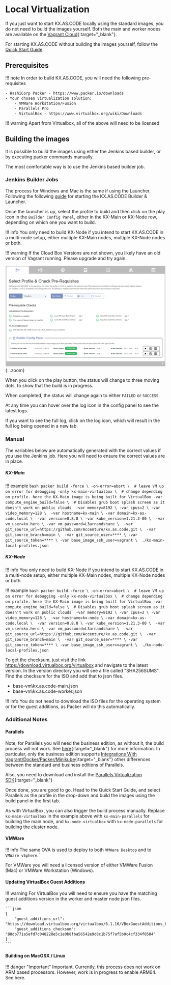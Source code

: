 # Local Virtualization

If you just want to start KX.AS.CODE locally using the standard images, you do not need to build the images yourself. Both the main and worker nodes are available on the [Vagrant Cloud](https://app.vagrantup.com/kxascode/){:target="\_blank"}.

For starting KX.AS.CODE without building the images yourself, follow the [Quick Start Guide](../../Quick-Start-Guide/).

## Prerequisites

!!! note 
    In order to build KX.AS.CODE, you will need the following pre-requisites

    - HashiCorp Packer - https://www.packer.io/downloads
    - Your chosen virtualization solution:
        - VMWare Workstation/Fusion
        - Parallels Pro
        - VirtualBox - https://www.virtualbox.org/wiki/Downloads

!!! warning
    Apart from Virtualbox, all of the above will need to be licensed

## Building the images

It is possible to build the images using either the Jenkins based builder, or by executing packer commands manually.

The most comfortable way is to use the Jenkins based builder job.

### Jenkins Builder Jobs

The process for Windows and Mac is the same if using the Launcher. Following the following [guide](../../Deployment/Initial-Setup/) for starting the KX.AS.CODE Builder & Launcher.

Once the launcher is up, select the profile to build and then click on the play icon in the `Builder Config Panel`, either in the KX-Main or KX-Node row, depending on which one you want to build.

!!! info
    You only need to build KX-Node if you intend to start KX.AS.CODE in a multi-node setup, either multiple KX-Main nodes, multiple KX-Node nodes or both.

!!! warning 
    If the Cloud Box Versions are not shown, you likely have an old version of Vagrant running. Please upgrade and try again.

![build_images](../assets/images/kx-as-code_configurator_select-profile.png){: .zoom}

When you click on the play button, the status will change to three moving dots, to show that the build is in progress.

When completed, the status will change again to either `FAILED` or `SUCCESS`.

At any time you can hover over the log icon in the config panel to see the latest logs.

If you want to see the full log, click on the log icon, which will result in the full log being opened in a new tab.


### Manual

The variables below are automatically generated with the correct values if you use the Jenkins job. Here you will need to ensure the correct values are in place.

##### KX-Main

!!! example
    ```bash
    packer build -force \
      -on-error=abort \  # leave VM up on error for debugging
      -only kx-main-virtualbox \  # change depending on profile. here the KX-Main image is being built for VirtualBox
      -var compute_engine_build=false \  # Disables grub boot splash screen as it doesn't work on public clouds 
      -var memory=8192 \
      -var cpus=2 \
      -var video_memory=128 \ 
      -var hostname=kx-main \
      -var domain=kx-as-code.local \ 
      -var version=0.8.8 \
      -var kube_version=1.21.3-00 \ 
      -var vm_user=kx.hero \
      -var vm_password=L3arnandshare \ 
      -var git_source_url=https://github.com/Accenture/kx.as.code.git \ 
      -var git_source_branch=main \ 
      -var git_source_user=**** \
      -var git_source_token=**** \
      -var base_image_ssh_user=vagrant \ 
      ./kx-main-local-profiles.json
    ```

##### KX-Node

!!! info
    You only need to build KX-Node if you intend to start KX.AS.CODE in a multi-node setup, either multiple KX-Main nodes, multiple KX-Node nodes or both.

!!! example
    ```bash
    packer build -force \
      -on-error=abort \  # leave VM up on error for debugging
      -only kx-node-virtualbox \  # change depending on profile. here the KX-Main image is being built for VirtualBox
      -var compute_engine_build=false \  # Disables grub boot splash screen as it doesn't work on public clouds 
      -var memory=8192 \
      -var cpus=2 \
      -var video_memory=128 \ 
      -var hostname=kx-node \
      -var domain=kx-as-code.local \ 
      -var version=0.8.8 \
      -var kube_version=1.21.3-00 \ 
      -var vm_user=kx.hero \
      -var vm_password=L3arnandshare \ 
      -var git_source_url=https://github.com/Accenture/kx.as.code.git \ 
      -var git_source_branch=main \ 
      -var git_source_user=**** \
      -var git_source_token=**** \
      -var base_image_ssh_user=vagrant \ 
      ./kx-node-local-profiles.json
    ```


To get the checksum, just visit the link https://download.virtualbox.org/virtualbox and navigate to the latest version. In the version directory you will see a file called "SHA256SUMS". Find the checksum for the ISO and add that to json files.

- base-vm\kx.as.code-main.json
- base-vm\kx.as.code-worker.json

!!! info
    You do not need to download the ISO files for the operating system or for the guest additions, as Packer will do this automatically.

### Additional Notes

#### Parallels

Note, for Parallels you will need the business edition, as without it, the build process will not work. See [here](https://www.packer.io/docs/builders/parallels){:target="\_blank"} for more information. In particular, only the business edition supports [Integrations With Vagrant/Docker/Packer/Minikube](https://www.parallels.com/eu/products/desktop/pro/){:target="\_blank"} other differences between the standard and business editions of Parallels.

Also, you need to download and install the [Parallels Virtualization SDK](https://www.parallels.com/products/business/download/#pdb-v17){:target="\_blank"}

Once done, you are good to go. Head to the Quick Start Guide, and select Parallels as the profile in the drop-down and build the images using the build panel in the first tab.

As with VirtualBox, you can also trigger the build process manually. Replace `kx-main-virtualbox` in the example above with `kx-main-parallels` for building the main node, and `kx-node-virtualbox` with `kx-node-parallels` for building the cluster node.


#### VMWare

!!! info
    The same OVA is used to deploy to both `VMWare Desktop` and to `VMWare vSphere`.`

For VMWare you will need a licensed version of either VMWare Fusion (Mac) or VMWare Workstation (Windows).


#### Updating VirtualBox Guest Additions

!!! warning 
    For VirtualBox you will need to ensure you have the matching guest additions version in the worker and master node json files.

    ```json
    {
        "guest_additions_url": "https://download.virtualbox.org/virtualbox/6.1.16/VBoxGuestAdditions_6.1.16.iso",
        "guest_additions_checksum": "88db771a5efd7c048228e5c1e0b8fba56542e9d8c1b75f7af5b0c4cf334f0584"
    }
    ```


#### Building on MacOSX / Linux

!!! danger "Important"
    Important. Currently, this process does not work on ARM based processors. However, work is in progress to enable ARM64. See here.


